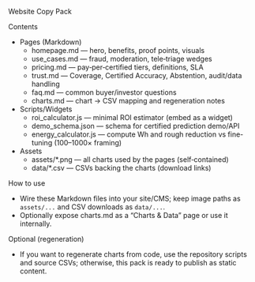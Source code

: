 Website Copy Pack

Contents
- Pages (Markdown)
  - homepage.md — hero, benefits, proof points, visuals
  - use_cases.md — fraud, moderation, tele‑triage wedges
  - pricing.md — pay‑per‑certified tiers, definitions, SLA
  - trust.md — Coverage, Certified Accuracy, Abstention, audit/data handling
  - faq.md — common buyer/investor questions
  - charts.md — chart → CSV mapping and regeneration notes
- Scripts/Widgets
  - roi_calculator.js — minimal ROI estimator (embed as a widget)
  - demo_schema.json — schema for certified prediction demo/API
  - energy_calculator.js — compute Wh and rough reduction vs fine-tuning (100–1000× framing)
- Assets
  - assets/*.png — all charts used by the pages (self‑contained)
  - data/*.csv — CSVs backing the charts (download links)

How to use
- Wire these Markdown files into your site/CMS; keep image paths as `assets/...` and CSV downloads as `data/...`.
- Optionally expose charts.md as a “Charts & Data” page or use it internally.

Optional (regeneration)
- If you want to regenerate charts from code, use the repository scripts and source CSVs; otherwise, this pack is ready to publish as static content.
